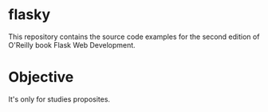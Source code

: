 # flasky
This repository contains the source code examples for the second edition of O'Reilly book Flask Web Development.

# Objective

It's only for studies proposites.
